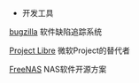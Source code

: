﻿* 开发工具

[bugzilla](https://www.bugzilla.org/) 软件缺陷追踪系统

[Project Libre](http://www.projectlibre.org/) 微软Project的替代者

[FreeNAS](http://www.freenas.org/) NAS软件开源方案